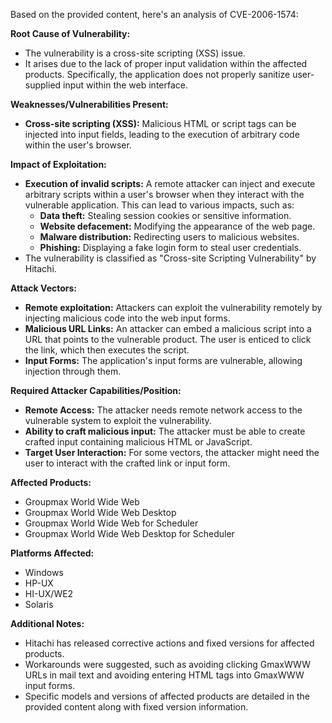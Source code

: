 Based on the provided content, here's an analysis of CVE-2006-1574:

**Root Cause of Vulnerability:**
- The vulnerability is a cross-site scripting (XSS) issue.
- It arises due to the lack of proper input validation within the affected products. Specifically, the application does not properly sanitize user-supplied input within the web interface.

**Weaknesses/Vulnerabilities Present:**
- **Cross-site scripting (XSS):** Malicious HTML or script tags can be injected into input fields, leading to the execution of arbitrary code within the user's browser.

**Impact of Exploitation:**
- **Execution of invalid scripts:** A remote attacker can inject and execute arbitrary scripts within a user's browser when they interact with the vulnerable application. This can lead to various impacts, such as:
    - **Data theft:** Stealing session cookies or sensitive information.
    - **Website defacement:** Modifying the appearance of the web page.
    - **Malware distribution:** Redirecting users to malicious websites.
    - **Phishing:** Displaying a fake login form to steal user credentials.
- The vulnerability is classified as "Cross-site Scripting Vulnerability" by Hitachi.

**Attack Vectors:**
- **Remote exploitation:** Attackers can exploit the vulnerability remotely by injecting malicious code into the web input forms.
- **Malicious URL Links:** An attacker can embed a malicious script into a URL that points to the vulnerable product. The user is enticed to click the link, which then executes the script.
- **Input Forms:** The application's input forms are vulnerable, allowing injection through them.

**Required Attacker Capabilities/Position:**
- **Remote Access:** The attacker needs remote network access to the vulnerable system to exploit the vulnerability.
- **Ability to craft malicious input:** The attacker must be able to create crafted input containing malicious HTML or JavaScript.
- **Target User Interaction:** For some vectors, the attacker might need the user to interact with the crafted link or input form.

**Affected Products:**
- Groupmax World Wide Web
- Groupmax World Wide Web Desktop
- Groupmax World Wide Web for Scheduler
- Groupmax World Wide Web Desktop for Scheduler

**Platforms Affected:**
- Windows
- HP-UX
- HI-UX/WE2
- Solaris

**Additional Notes:**
- Hitachi has released corrective actions and fixed versions for affected products.
- Workarounds were suggested, such as avoiding clicking GmaxWWW URLs in mail text and avoiding entering HTML tags into GmaxWWW input forms.
- Specific models and versions of affected products are detailed in the provided content along with fixed version information.